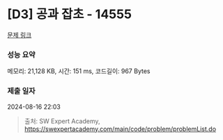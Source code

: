 # [D3] 공과 잡초 - 14555 

[문제 링크](https://swexpertacademy.com/main/code/problem/problemDetail.do?contestProbId=AYGtoa3qARcDFARC) 

### 성능 요약

메모리: 21,128 KB, 시간: 151 ms, 코드길이: 967 Bytes

### 제출 일자

2024-08-16 22:03



> 출처: SW Expert Academy, https://swexpertacademy.com/main/code/problem/problemList.do